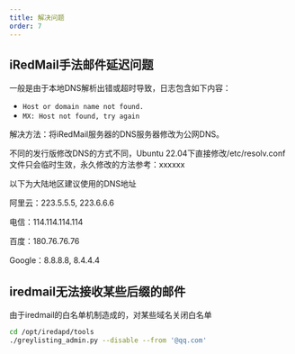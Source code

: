 ```yaml
---
title: 解决问题
order: 7
---
```

## iRedMail手法邮件延迟问题

一般是由于本地DNS解析出错或超时导致，日志包含如下内容：

* `Host or domain name not found.`
* `MX: Host not found, try again`

解决方法：将iRedMail服务器的DNS服务器修改为公网DNS。

不同的发行版修改DNS的方式不同，Ubuntu 22.04下直接修改/etc/resolv.conf文件只会临时生效，永久修改的方法参考：xxxxxx

以下为大陆地区建议使用的DNS地址

阿里云：223.5.5.5, 223.6.6.6

电信：114.114.114.114

百度：180.76.76.76

Google：8.8.8.8, 8.4.4.4

## iredmail无法接收某些后缀的邮件

由于iredmail的白名单机制造成的，对某些域名关闭白名单

```bash
cd /opt/iredapd/tools
./greylisting_admin.py --disable --from '@qq.com'

```
